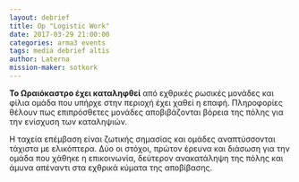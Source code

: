 ```yaml
---
layout: debrief
title: Op "Logistic Work"
date: 2017-03-29 21:00:00
categories: arma3 events
tags: media debrief altis
author: Laterna
mission-maker: sotkork
---
```



**Το Ωραιόκαστρο έχει καταληφθεί** από εχθρικές ρωσικές μονάδες και φίλια ομάδα που υπήρχε στην περιοχή έχει χαθεί η επαφή. Πληροφορίες θέλουν πως επιπρόσθετες μονάδες αποβιβάζονται βόρεια της πόλης για την ενίσχυση των καταληψιών. 

Η ταχεία επέμβαση είναι ζωτικής σημασίας και ομάδες αναπτύσσονται τάχιστα με ελικόπτερα. Δύο οι στόχοι, πρώτον έρευνα και διάσωση για την ομάδα που χάθηκε η επικοινωνία, δεύτερον ανακατάληψη της πόλης και άμυνα απέναντι στα εχθρικά κύματα της αποβίβασης.
